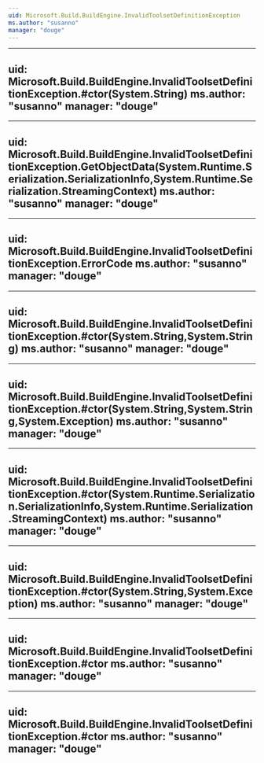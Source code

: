 ```yaml
---
uid: Microsoft.Build.BuildEngine.InvalidToolsetDefinitionException
ms.author: "susanno"
manager: "douge"
---
```


---
uid: Microsoft.Build.BuildEngine.InvalidToolsetDefinitionException.#ctor(System.String)
ms.author: "susanno"
manager: "douge"
---

---
uid: Microsoft.Build.BuildEngine.InvalidToolsetDefinitionException.GetObjectData(System.Runtime.Serialization.SerializationInfo,System.Runtime.Serialization.StreamingContext)
ms.author: "susanno"
manager: "douge"
---

---
uid: Microsoft.Build.BuildEngine.InvalidToolsetDefinitionException.ErrorCode
ms.author: "susanno"
manager: "douge"
---

---
uid: Microsoft.Build.BuildEngine.InvalidToolsetDefinitionException.#ctor(System.String,System.String)
ms.author: "susanno"
manager: "douge"
---

---
uid: Microsoft.Build.BuildEngine.InvalidToolsetDefinitionException.#ctor(System.String,System.String,System.Exception)
ms.author: "susanno"
manager: "douge"
---

---
uid: Microsoft.Build.BuildEngine.InvalidToolsetDefinitionException.#ctor(System.Runtime.Serialization.SerializationInfo,System.Runtime.Serialization.StreamingContext)
ms.author: "susanno"
manager: "douge"
---

---
uid: Microsoft.Build.BuildEngine.InvalidToolsetDefinitionException.#ctor(System.String,System.Exception)
ms.author: "susanno"
manager: "douge"
---

---
uid: Microsoft.Build.BuildEngine.InvalidToolsetDefinitionException.#ctor
ms.author: "susanno"
manager: "douge"
---

---
uid: Microsoft.Build.BuildEngine.InvalidToolsetDefinitionException.#ctor
ms.author: "susanno"
manager: "douge"
---
